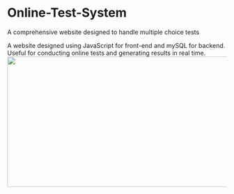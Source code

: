 # Online-Test-System
A comprehensive website designed to handle multiple choice tests 

A website designed using JavaScript for front-end and mySQL for backend. Useful for conducting online tests and generating results in real time.\
<img src="https://user-images.githubusercontent.com/25851171/66276012-55b6b180-e843-11e9-9521-94b9fde4325c.png" width="600" height="300">
